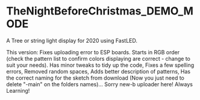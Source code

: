# TheNightBeforeChristmas_DEMO_MODE

A Tree or string light display for 2020 using FastLED.

This version: 
Fixes uploading error to ESP boards.
Starts in RGB order (check the pattern list to confirm colors displaying are correct - change to suit your needs).
Has minor tweaks to tidy up the code,
Fixes a few spelling errors, 
Removed random spaces, 
Adds better description of patterns, 
Has the correct naming for the sketch from download
(Now you just need to delete "-main" on the folders names)... 
Sorry new-b uploader here! 
Always Learning!
